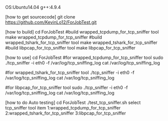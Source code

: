 OS:Ubuntu14.04
g++:4.9.4

[how to get sourcecode]
git clone https://github.com/KevinLo12/ForJobTest.git

[how to build]
cd ForJobTest
#build wrapped_tcpdump_for_tcp_sniffer tool
make wrapped_tcpdump_for_tcp_sniffer
#build wrapped_tshark_for_tcp_sniffer tool
make wrapped_tshark_for_tcp_sniffer
#build libpcap_for_tcp_sniffer tool
make libpcap_for_tcp_sniffer

[how to use]
cd ForJobTest
#for wrapped_tcpdump_for_tcp_sniffer tool
sudo ./tcp_sniffer -i eth0 -f /var/log/tcp_sniffing_log
cat /var/log/tcp_sniffing_log

#for wrapped_tshark_for_tcp_sniffer tool
./tcp_sniffer -i eth0 -f /var/log/tcp_sniffing_log
cat /var/log/tcp_sniffing_log

#for libpcap_for_tcp_sniffer tool
sudo ./tcp_sniffer -i eth0 -f /var/log/tcp_sniffing_log
cat /var/log/tcp_sniffing_log

[how to do Auto testing]
cd ForJobTest
./test_tcp_sniffer.sh
select tcp_sniffer tool item
1:wrapped_tcpdump_for_tcp_sniffer
2:wrapped_tshark_for_tcp_sniffer
3:libpcap_for_tcp_sniffer
